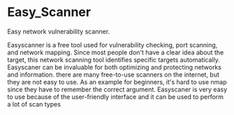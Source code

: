 # Easy_Scanner
Easy network vulnerability scanner.

Easyscanner is a free tool used for vulnerability checking, port scanning, and network mapping. Since 
most people don't have a clear idea about the target, this network scanning tool identifies specific 
targets automatically. Easyscaner can be invaluable for both optimizing and protecting networks and 
information. there are many free-to-use scanners on the internet, but they are not easy to use. As an 
example for beginners, it's hard to use nmap since they have to remember the correct argument. 
Easyscaner is very easy to use because of the user-friendly interface and it can be used to perform a lot 
of scan types
